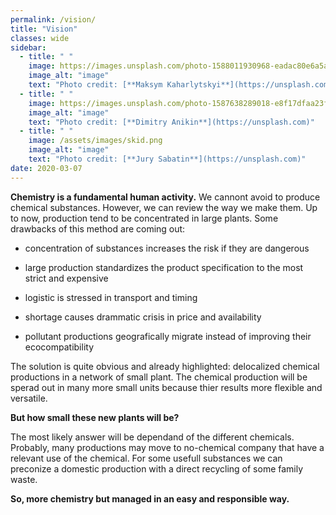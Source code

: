 ```yaml
---
permalink: /vision/
title: "Vision"
classes: wide
sidebar:
  - title: " "
    image: https://images.unsplash.com/photo-1588011930968-eadac80e6a5a?ixlib=rb-1.2.1&ixid=eyJhcHBfaWQiOjEyMDd9&auto=format&fit=crop&w=500&q=60
    image_alt: "image"
    text: "Photo credit: [**Maksym Kaharlytskyi**](https://unsplash.com)"
  - title: " "
    image: https://images.unsplash.com/photo-1587638289018-e8f17dfaa23f?ixlib=rb-1.2.1&auto=format&fit=crop&w=500&q=60
    image_alt: "image"
    text: "Photo credit: [**Dimitry Anikin**](https://unsplash.com)"
  - title: " "
    image: /assets/images/skid.png
    image_alt: "image"
    text: "Photo credit: [**Jury Sabatin**](https://unsplash.com)"
date: 2020-03-07
---
```


**Chemistry is a fundamental human activity.** We cannont avoid to produce chemical substances. However, we can review the way we make them. Up to now, production tend to be concentrated in large plants. Some drawbacks of this method are coming out:

- concentration of substances increases the risk if they are dangerous

- large production standardizes the product specification to the most strict and expensive

- logistic is stressed in transport and timing

- shortage causes drammatic crisis in price and availability

- pollutant productions geografically migrate instead of improving their ecocompatibility


The solution is quite obvious and already highlighted: delocalized chemical productions in a network of small plant. The chemical production will be sperad out in many more small units because thier results more flexible and versatile.

**But how small these new plants will be?**

The most likely answer will be dependand of the different chemicals. Probably, many productions may move to no-chemical company that have a relevant use of the chemical. For some usefull substances we can preconize a domestic production with a direct recycling of some family waste.

**So, more chemistry but managed in an easy and responsible way.**